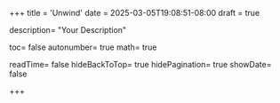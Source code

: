 +++
title = 'Unwind'
date = 2025-03-05T19:08:51-08:00
draft = true

description= "Your Description"

toc= false
autonumber= true
math= true

readTime= false
hideBackToTop= true
hidePagination= true
showDate= false

+++